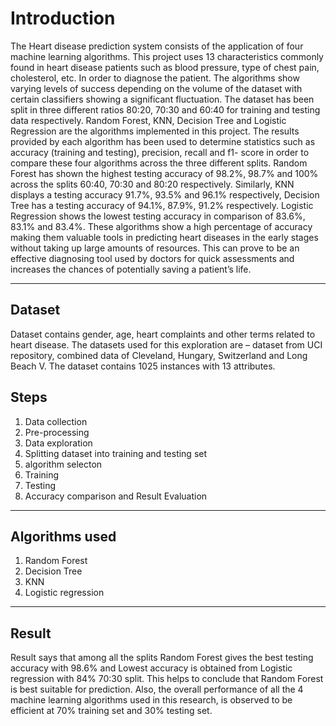 <h1><b>Introduction</b></h1>
<p>The Heart disease prediction system consists of the application of four machine learning algorithms. This project uses 13 characteristics commonly found in heart disease patients such as blood pressure, type of chest pain, cholesterol, etc. In order to diagnose the patient. The algorithms show varying levels of success depending on the volume of the dataset with certain classifiers showing a significant fluctuation. The dataset has been split in three different ratios 80:20, 70:30 and 60:40 for training and testing data respectively. Random Forest, KNN, Decision Tree and Logistic Regression are the algorithms implemented in this project. The results provided by each algorithm has been used to determine statistics such as accuracy (training and testing), precision, recall and f1- score in order to compare these four algorithms across the three different splits. Random Forest has shown the highest testing accuracy of 98.2%, 98.7% and 100% across the splits 60:40, 70:30 and 80:20 respectively. Similarly, KNN displays a testing accuracy 91.7%, 93.5% and 96.1% respectively, Decision Tree has a testing accuracy of 94.1%, 87.9%, 91.2% respectively. Logistic Regression shows the lowest testing accuracy in comparison of 83.6%, 83.1% and 83.4%. These algorithms show a high percentage of accuracy making them valuable tools in predicting heart diseases in the early stages without taking up large amounts of resources. This can prove to be an effective diagnosing tool used by doctors for quick assessments and increases the chances of potentially saving a patient’s life.</p>
<hr>
<h2>Dataset</h2>
<p>Dataset contains gender, age, heart complaints and other terms related to heart disease. The datasets used for this exploration are – dataset from UCI repository, combined data of Cleveland, Hungary, Switzerland and Long Beach V. The dataset contains 1025 instances with 13 attributes.</p>
<h2>Steps</h2>
<p>
  <ol>
    <li>Data collection</li>
    <li>Pre-processing</li>
    <li>Data exploration</li>
    <li>Splitting dataset into training and testing set</li>
    <li>algorithm selecton</li>
    <li>Training</li>
    <li>Testing</li>
    <li>Accuracy comparison and Result Evaluation</li>
  </ol>
</p>
<hr>
<h2>Algorithms used</h2>
<p>
  <ol>
    <li>Random Forest</li>
    <li>Decision Tree</li>
    <li>KNN</li>
    <li>Logistic regression</li>
  </ol>
</p>
<hr>
<h2>Result</h2>
<p>Result says that among all the splits Random Forest gives the best testing accuracy with 98.6% and Lowest accuracy is obtained from Logistic regression with 84% 70:30 split. This helps to conclude that Random Forest is best suitable for prediction. Also, the overall performance of all the 4 machine learning algorithms used in this research, is observed to be efficient at 70% training set and 30% testing set.</p>
